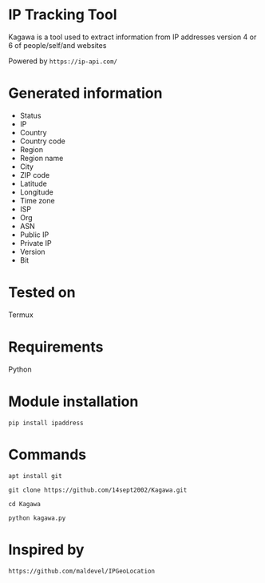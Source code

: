 # IP Tracking Tool
Kagawa is a tool used to extract information from IP addresses version 4 or 6 of people/self/and websites

Powered by `https://ip-api.com/`
# Generated information
- Status
- IP
- Country
- Country code
- Region
- Region name
- City
- ZIP code
- Latitude
- Longitude
- Time zone
- ISP
- Org
- ASN
- Public IP
- Private IP
- Version
- Bit
# Tested on
Termux
# Requirements
Python
# Module installation
`pip install ipaddress`
# Commands
`apt install git`

`git clone https://github.com/14sept2002/Kagawa.git`

`cd Kagawa`

`python kagawa.py`
# Inspired by
`https://github.com/maldevel/IPGeoLocation`
